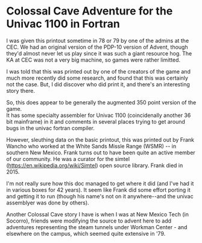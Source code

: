 # Colossal Cave Adventure for the Univac 1100 in Fortran

I was given this printout sometime in 78 or 79 by one of the admins at the CEC.   We had an original version of the PDP-10 version of Advent, though they'd almost never let us play since it was such a giant resource hog.  The KA at CEC was not a very big machine, so games were rather limitted.

I was told that this was printed out by one of the creators of the game and much more recently did some research, and found that this was certainly not the case.
But, I did discover who did print it, and there's an interesting story there.   

So, this does appear to be generally the augmented 350 point version of the game.   
It has some specialty assembler for Univac 1100 (coincidenally another 36 bit mainframe) in it and comments in several places trying to get around bugs in the univac fortran compiler.

However, sleuthing data on the basic printout, this was printed out by Frank Wancho who worked at the White Sands Missle Range (WSMR) -- in southern New Mexico.
Frank turns out to have been quite an active member of our community.  He was a curator for the simtel (https://en.wikipedia.org/wiki/Simtel) open source library.
Frank died in 2015.

I'm not really sure how this doc managed to get where it did (and I've had it in various boxes for 42 years).   It seem like Frank did some effort porting it and getting it to run (though his name's not on it anywhere--and the univac assemblyer was done by others).

Another Colossal Cave story I have is when I was at New Mexico Tech (in Socorro), friends were modifying the source to advent here to add adventures representing the steam tunnels under Workman Center - and elsewhere on the campus, which seemed quite extensive in '79.
